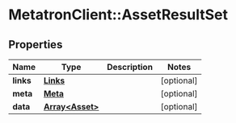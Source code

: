 # MetatronClient::AssetResultSet

## Properties
Name | Type | Description | Notes
------------ | ------------- | ------------- | -------------
**links** | [**Links**](Links.md) |  | [optional] 
**meta** | [**Meta**](Meta.md) |  | [optional] 
**data** | [**Array&lt;Asset&gt;**](Asset.md) |  | [optional] 


